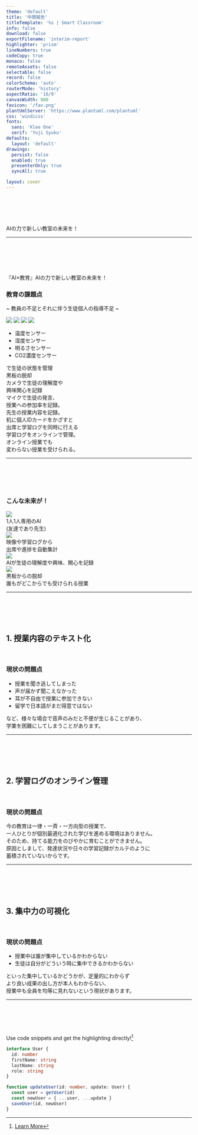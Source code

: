```yaml
---
theme: 'default'
title: '中間報告'
titleTemplate: '%s | Smart Classroom'
info: false
download: false
exportFilename: 'interim-report'
highlighter: 'prism'
lineNumbers: true
codeCopy: true
monaco: false
remoteAssets: false
selectable: false
record: false
colorSchema: 'auto'
routerMode: 'history'
aspectRatio: '16/9'
canvasWidth: 980
favicon: '/fav.png'
plantUmlServer: 'https://www.plantuml.com/plantuml'
css: 'windicss'
fonts:
  sans: 'Klee One'
  serif: 'Yuji Syuku'
defaults:
  layout: 'default'
drawings:
  persist: false
  enabled: true
  presenterOnly: true
  syncAll: true

layout: cover
---
```


# Smart Classroom
AIの力で新しい教室の未来を！ 

<style>
h1 {
  @apply font-bold
}
</style>

<!-- 
それではOH445の中間発表を始めます。  
私たちが今回提案するのは `Smart Classroom` です。
-->

---

# 企画概要
『<span class="text-red-400 font-bold">AI×教育</span>』AIの力で新しい教室の未来を！  

### 教育の課題点

~ 教員の不足とそれに伴う生徒個人の指導不足 ~

<img class="w-xs mx-auto" src="/classroom.webp">
<img class="absolute top-70 left-98 w-[30px]" src="/sensor.webp">
<img class="absolute top-63 left-138 w-[40px]" src="/camera.webp">
<img class="absolute top-90 left-150 w-[30px]" src="/microphone.webp">

<!-- 吹き出しとかもろもろ -->
<div class="absolute top-55 left-60">
  <div class="speech-bubble-1">
    <ul>
      <li>温度センサー</li>
      <li>湿度センサー</li>
      <li>明るさセンサー</li>
      <li>CO2濃度センサー</li>
    </ul>
    で生徒の状態を管理
  </div>
</div>

<div class="absolute top-60 left-110">
  <div class="speech-bubble-2">
    黒板の脱却
  </div>
</div>

<div class="absolute top-45 left-140">
  <div class="speech-bubble-3">
    カメラで生徒の理解度や<br>
    興味関心を記録
  </div>
</div>

<div class="absolute top-80 left-165">
  <div class="speech-bubble-4">
    マイクで生徒の発言、<br>
    授業への参加率を記録。<br>
    先生の授業内容を記録。
  </div>
</div>

<div class="absolute top-118 left-140">
  <div class="speech-bubble-5">
    机に個人IDカードをかざすと<br>
    出席と学習ログを同時に行える
  </div>
</div>

<div class="absolute top-110 left-40">
  <div class="speech-bubble-6">
    学習ログをオンラインで管理。<br>
    オンライン授業でも<br>
    変わらない授業を受けられる。
  </div>
</div>

<style>
h1 {
  @apply font-bold bg-cyan-600 bg-gradient-to-tr from-cyan-300 to-sky-900 bg-clip-text;
  -webkit-text-fill-color: transparent;
  -moz-text-fill-color: transparent;
}
</style>

<!--
企画の概要ですが、  
"『AI×教育』AIの力で新しい教室の未来を！"  
という企画です。    
具体的には、新しい教室はIoTを用いて様々なデータを収集します。  
それらのデータをAIが解析し新しい教室の未来を想像します。  

この画像のように、  
カメラで生徒の理解度や興味関心を記録したり、  
マイクで生徒の発言から授業への参加率を計算したり、  
先生の授業内容を記録するなどです。
-->

---

# 企画概要

### こんな未来が！

<div class="grid grid-cols-2 grid-rows-2 gap-4">
  <div>
    <img src="/robot.webp" class="w-auto h-[150px] mx-auto mb-2">
    <div class="text-center">
      1人1人専用のAI<br>
      (友達であり先生)
    </div>
  </div>
  <div>
    <img src="/door.webp" class="w-auto h-[150px] mx-auto mb-2">
    <div class="text-center">
      映像や学習ログから<br>
      出席や進捗を自動集計
    </div>
  </div>
  <div>
    <img src="/report.webp" class="w-auto h-[150px] mx-auto mb-2">
    <div class="text-center">
      AIが生徒の理解度や興味、関心を記録
    </div>
  </div>
  <div>
    <img src="/browser.webp" class="w-auto h-[150px] mx-auto mb-2">
    <div class="text-center">
      黒板からの脱却<br>
      誰もがどこからでも受けられる授業
    </div>
  </div>
</div>


<style>
h1 {
  @apply font-bold bg-cyan-600 bg-gradient-to-tr from-cyan-300 to-sky-900 bg-clip-text;
  -webkit-text-fill-color: transparent;
  -moz-text-fill-color: transparent;
}
</style>

---

# 実装機能

## 1. 授業内容のテキスト化

<br>

### 現状の問題点

- 授業を聞き逃してしまった
- 声が届かず聞こえなかった
- 耳が不自由で授業に参加できない
- 留学で日本語がまだ得意ではない

など、様々な場合で音声のみだと不便が生じることがあり、  
学業を困難にしてしまうことがあります。

<!-- TODO ここに画像とシステムの内容を入れておく -->

<style>
h1 {
  @apply font-bold bg-cyan-600 bg-gradient-to-tr from-cyan-300 to-sky-900 bg-clip-text;
  -webkit-text-fill-color: transparent;
  -moz-text-fill-color: transparent;
}
</style>

<!-- 
機能例1です。  
授業内容のテキスト化です。  
マイクで収集した音声をテキスト化するものです。  
 -->

---

# 実装機能

## 2. 学習ログのオンライン管理

<br>

### 現状の問題点

今の教育は一律・一斉・一方向型の授業で、  
一人ひとりが個別最適化された学びを進める環境はありません。  
そのため、持てる能力をのびやかに育むことができません。  
原因としまして、発達状況や日々の学習記録がカルテのように   
蓄積されていないからです。

<!-- TODO ここに画像とシステムの内容を入れておく -->

<style>
h1 {
  @apply font-bold bg-cyan-600 bg-gradient-to-tr from-cyan-300 to-sky-900 bg-clip-text;
  -webkit-text-fill-color: transparent;
  -moz-text-fill-color: transparent;
}
</style>

<!-- 
機能例2です。  
生徒一人一人の学習状況をオンラインで管理し、  
その学習ログから得意分野と不得意分野を分析し、  
一人ひとりにあった学習プランを提供します。  
 -->

---

# 実装機能

## 3. 集中力の可視化

<br>

### 現状の問題点

- 授業中は誰が集中しているかわからない
- 生徒は自分がどういう時に集中できるかわからない

といった集中しているかどうかが、定量的にわからず  
より良い成果の出し方が本人もわからない、  
授業中も全員を均等に見れないという現状があります。

<!-- TODO ここに画像とシステムの内容を入れておく -->

<style>
h1 {
  @apply font-bold bg-cyan-600 bg-gradient-to-tr from-cyan-300 to-sky-900 bg-clip-text;
  -webkit-text-fill-color: transparent;
  -moz-text-fill-color: transparent;
}
</style>

<!-- 
機能例3です。  
生徒の集中力をカメラから得た映像を用いて分析します。  
先生はどの生徒が授業に集中できているのか、リアルタイムで手元で確認できます。  
生徒も自分のどういったときに集中できているのか認識との乖離を確認できます。  
 -->

---
# code
Use code snippets and get the highlighting directly![^1]

```ts {all|2|1-6|9|all}
interface User {
  id: number
  firstName: string
  lastName: string
  role: string
}

function updateUser(id: number, update: User) {
  const user = getUser(id)
  const newUser = { ...user, ...update }
  saveUser(id, newUser)
}
```

<arrow v-click="3" x1="400" y1="420" x2="230" y2="330" color="#564" width="3" arrowSize="1" />

[^1]: [Learn More](https://sli.dev/guide/syntax.html#line-highlighting)

<style>
.footnotes-sep {
  @apply mt-20 opacity-10;
}
.footnotes {
  @apply text-sm opacity-75;
}
.footnote-backref {
  display: none;
}
</style>
